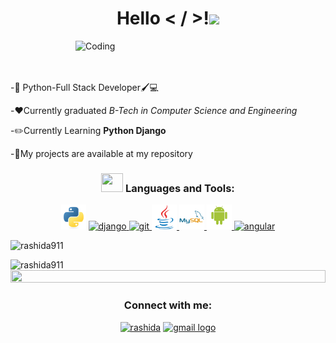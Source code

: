 <h1 align="center"><b> Hello < / >!</b><img src = "https://raw.githubusercontent.com/MartinHeinz/MartinHeinz/master/wave.gif" width = 50px> </h1> </h1>
<p align="center">
<p align="left">
<img align="right" alt="Coding" width="400" src="https://media.tenor.com/S59bPkT0pqcAAAAC/programming.gif">
</p>
 
</p>
<br>
<br>
<br>



  
-💬 Python-Full Stack Developer🖌💻

-:heart:Currently graduated  *B-Tech in  Computer Science and  Engineering* 

-:pencil2:Currently Learning **Python Django**

-:pushpin:My projects are available at my repository




</p>

<h3 align="center"><img src="https://media2.giphy.com/media/QssGEmpkyEOhBCb7e1/giphy.gif?cid=ecf05e47a0n3gi1bfqntqmob8g9aid1oyj2wr3ds3mg700bl&rid=giphy.gif" height="30" width ="35"> Languages and Tools:</h3>
<p align="center"> <img src="https://raw.githubusercontent.com/devicons/devicon/master/icons/python/python-original.svg" alt="python" width="40" height="40"/> </a> <a href="https://www.djangoproject.com/" target="_blank" rel="noreferrer"> <img src="https://cdn.worldvectorlogo.com/logos/django.svg" alt="django" width="40" height="40"/> </a> <a href="https://git-scm.com/" target="_blank" rel="noreferrer"> <img src="https://www.vectorlogo.zone/logos/git-scm/git-scm-icon.svg" alt="git" width="40" height="40"/> </a> <a href="https://www.java.com" target="_blank" rel="noreferrer"> <img src="https://raw.githubusercontent.com/devicons/devicon/master/icons/java/java-original.svg" alt="java" width="40" height="40"/> </a> <a href="https://www.mysql.com/" target="_blank" rel="noreferrer"> <img src="https://raw.githubusercontent.com/devicons/devicon/master/icons/mysql/mysql-original-wordmark.svg" alt="mysql" width="40" height="40"/> </a>  <a href="https://developer.android.com" target="_blank" rel="noreferrer"> <img src="https://raw.githubusercontent.com/devicons/devicon/master/icons/android/android-original-wordmark.svg" alt="android" width="40" height="40"/> </a> <a href="https://angular.io" target="_blank" rel="noreferrer"> <img src="https://angular.io/assets/images/logos/angular/angular.svg" alt="angular" width="40" height="40"/></a>
<a href="https://www.python.org" target="_blank" rel="noreferrer"></a> </p>

<p>&nbsp;<img align="left" src="https://github-readme-stats.vercel.app/api?username=rashida911&show_icons=true&locale=en" alt="rashida911" /></p>
<p><img align="left" src="https://github-readme-stats.vercel.app/api/top-langs?username=rashida911&show_icons=true&locale=en&layout=compact" alt="rashida911" /></p>


<p>
 <img src="https://i.imgur.com/dBaSKWF.gif" height="20" width="100%">
<h3 align="center">Connect with me:</h3>
<p align="center"> <a href="https://linkedin.com/in/rashida" target="blank"><img src="https://raw.githubusercontent.com/rahuldkjain/github-profile-readme-generator/master/src/images/icons/Social/linked-in-alt.svg" alt="rashida" height="30" width="40" /></a>
<a href="mailto:rashidarashi8387@gmail.com" target="_blank"><img  src="https://raw.githubusercontent.com/maurodesouza/profile-readme-generator/master/src/assets/icons/social/gmail/default.svg" width="40" height="30" alt="gmail logo"  /> </a>

</p> 

